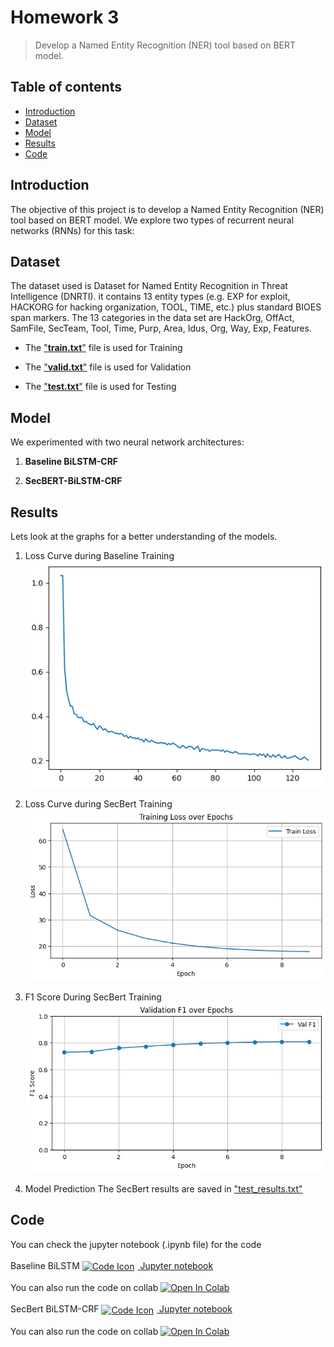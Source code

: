 # Homework 3
> Develop a Named Entity Recognition (NER) tool based on BERT model.

## Table of contents
* [Introduction](#Introduction)
* [Dataset](#Dataset)
* [Model](#Model)
*  [Results](#Results)
* [Code](#Code)

## Introduction

The objective of this project is to develop a Named Entity Recognition (NER) tool based on BERT model. We explore two types of recurrent neural networks (RNNs) for this task:



## Dataset
The dataset used is Dataset for Named Entity Recognition in Threat Intelligence (DNRTI). it contains 13 entity types (e.g. EXP for exploit, HACKORG for hacking organization, TOOL, TIME, etc.) plus standard BIOES span markers.
The 13 categories in the data set are HackOrg, OffAct, SamFile, SecTeam, Tool, Time, Purp, Area, Idus, Org, Way, Exp, Features.

 - The <a
   href="https://github.com/Lonelypheonix/Recurrent_Neural_Network-NYCU/tree/main/Homework-3/Secbert-Pretrained/data/train.txt"
   target="_blank">"**train.txt**"</a>  file is used for Training  
   
 - The <a
   href="https://github.com/Lonelypheonix/Recurrent_Neural_Network-NYCU/tree/main/Homework-3/Secbert-Pretrained/data/valid.txt"
   target="_blank">"**valid.txt**"</a>  file is used for Validation
 - The <a
   href="https://github.com/Lonelypheonix/Recurrent_Neural_Network-NYCU/tree/main/Homework-3/Secbert-Pretrained/data/test.txt"
   target="_blank">"**test.txt**"</a>  file is used for Testing

## Model

We experimented with two neural network architectures:

1.  **Baseline BiLSTM-CRF**

2.  **SecBERT-BiLSTM-CRF**



## Results

Lets look at the graphs for a better understanding of the models.

1.  Loss Curve during Baseline Training 
![Baselineloss](https://github.com/Lonelypheonix/Recurrent_Neural_Network-NYCU/blob/main/Homework-3/images/Baseline%20loss.png)

2. Loss Curve during SecBert Training 
![SecbertLoss](https://github.com/Lonelypheonix/Recurrent_Neural_Network-NYCU/blob/main/Homework-3/images/secbert%20loss.png)

3. F1 Score During SecBert Training 
![F1](https://github.com/Lonelypheonix/Recurrent_Neural_Network-NYCU/blob/main/Homework-3/images/secbert%20f1.png)

4. Model Prediction 
The SecBert results are saved in <a href="https://github.com/Lonelypheonix/Recurrent_Neural_Network-NYCU/blob/main/Homework-3/Secbert-Pretrained/model_output/test_results.txt" target="_blank"> "test_results.txt" </a> 

## Code 
You can check the jupyter notebook (.ipynb file) for the code <br> <br>
Baseline BiLSTM
<a href="https://github.com/Lonelypheonix/Recurrent_Neural_Network-NYCU/blob/main/Homework-3/Baseline/baseline.ipynb" target="_blank">
  <img 
    src="https://cdn-icons-png.flaticon.com/512/10817/10817310.png" 
    alt="Code Icon" 
    width="20"
    style="vertical-align: middle; margin-right: 5px;"
  />  Jupyter notebook
</a> <br> <br>
You can also run the code on collab 
<a target="_blank" href="https://colab.research.google.com/github/Lonelypheonix/Recurrent_Neural_Network-NYCU/blob/main/Homework-3/Baseline/baseline.ipynb">
  <img src="https://colab.research.google.com/assets/colab-badge.svg" alt="Open In Colab"/>
</a>
<br> <br>
SecBert BiLSTM-CRF
<a href="https://github.com/Lonelypheonix/Recurrent_Neural_Network-NYCU/blob/main/Homework-3/Secbert-Pretrained/Secbert-Pretrained.ipynb" target="_blank">
  <img 
    src="https://cdn-icons-png.flaticon.com/512/10817/10817310.png" 
    alt="Code Icon" 
    width="20"
    style="vertical-align: middle; margin-right: 5px;"
  />  Jupyter notebook
</a> <br> <br>
You can also run the code on collab 
<a target="_blank" href="https://colab.research.google.com/github/Lonelypheonix/Recurrent_Neural_Network-NYCU/blob/main/Homework-3/Secbert-Pretrained/Secbert-Pretrained.ipynb">
  <img src="https://colab.research.google.com/assets/colab-badge.svg" alt="Open In Colab"/>
</a>

